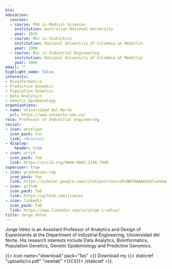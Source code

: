 ```yaml
---
bio: 
education:
  courses:
  - course: PhD in Medical Sciences
    institution: Australian National University
    year: 2016
  - course: MSc in Statistics
    institution: National University of Colombia at Medellín
    year: 2008
  - course: BSc in Industrial Engineering
    institution: National University of Colombia at Medellín
    year: 2005
email: ""
highlight_name: false
interests:
- Bioinformatics
- Predictive Genomics
- Population Genetics
- Data Analytics
- Genetic Epidemiology
organizations:
- name: Universidad del Norte
  url: https://www.uninorte.edu.co/
role: Professor of Industrial Engineering
social:
- icon: envelope
  icon_pack: fas
  link: /#contact
- display:
    header: true
- icon: orcid
  icon_pack: fab
  link: https://orcid.org/0000-0002-3146-7899
superuser: true
- icon: graduation-cap
  icon_pack: fas
  link: https://scholar.google.com/citations?user=GFxNB78AAAAJ&hl=es&authuser=1
- icon: github
  icon_pack: fab
  link: https://github.com/jivelez
- icon: linkedin
  icon_pack: fab
  link: https://www.linkedin.com/in/jorge-i-velez/
title: Jorge Vélez
---
```


Jorge Vélez is an Assistant Professor of Analytics and Design of Experiments at the Department of Industrial Engineering, Universidad del Norte. His research interests include Data Analytics, Bioinformatics, Population Genetics, Genetic Epidemiology and Predictive Genomics. 

{{< icon name="download" pack="fas" >}} Download my {{< staticref "uploads/cv.pdf" "newtab" >}}CV{{< /staticref >}}.
